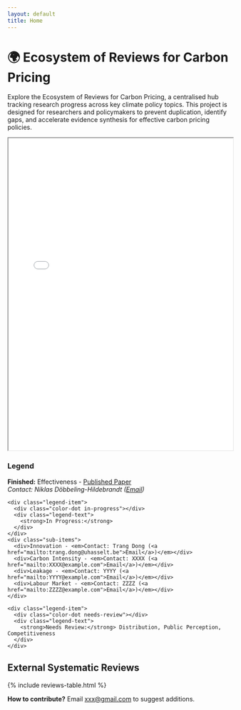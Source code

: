 ```yaml
---
layout: default
title: Home
---
```


<div class="header-container">
  <h1>🌍 Ecosystem of Reviews for Carbon Pricing</h1>
</div>

<p>
Explore the Ecosystem of Reviews for Carbon Pricing, a centralised hub tracking research progress across key climate policy topics.
This project is designed for researchers and policymakers to prevent duplication, identify gaps, and accelerate evidence synthesis for effective carbon pricing policies.
</p>

<div class="graph-container">
  <iframe src="/ecosystem-reviews/carbon_pricing_graph.html" width="100%" height="700"></iframe>
</div>

<div class="content-wrapper">
  <!-- Legend Section -->
  <div class="legend-box">
    <h3>Legend</h3>
    <div class="legend-item">
      <div class="color-dot finished"></div>
      <div class="legend-text">
        <strong>Finished:</strong> Effectiveness -  
        <a href="https://www.nature.com/articles/s41467-024-48512-w" target="_blank">Published Paper</a><br>
        <em>Contact: Niklas Döbbeling-Hildebrandt (<a href="mailto:niklas.doebbeling-hildebrandt@pik-potsdam.de">Email</a>)</em>
      </div>
    </div>

    <div class="legend-item">
      <div class="color-dot in-progress"></div>
      <div class="legend-text">
        <strong>In Progress:</strong>
      </div>
    </div>
    <div class="sub-items">
      <div>Innovation - <em>Contact: Trang Dong (<a href="mailto:trang.dong@uhasselt.be">Email</a>)</em></div>
      <div>Carbon Intensity - <em>Contact: XXXX (<a href="mailto:XXXX@example.com">Email</a>)</em></div>
      <div>Leakage - <em>Contact: YYYY (<a href="mailto:YYYY@example.com">Email</a>)</em></div>
      <div>Labour Market - <em>Contact: ZZZZ (<a href="mailto:ZZZZ@example.com">Email</a>)</em></div>
    </div>

    <div class="legend-item">
      <div class="color-dot needs-review"></div>
      <div class="legend-text">
        <strong>Needs Review:</strong> Distribution, Public Perception, Competitiveness
      </div>
    </div>
  </div>

  <!-- External Reviews Table -->
  <div class="table-container">
    <h2>External Systematic Reviews</h2>
    {% include reviews-table.html %}
    <p class="contribute-note">
      <strong>How to contribute?</strong>  
      Email <a href="mailto:xxx@gmail.com">xxx@gmail.com</a> to suggest additions.
    </p>
  </div>
</div>

